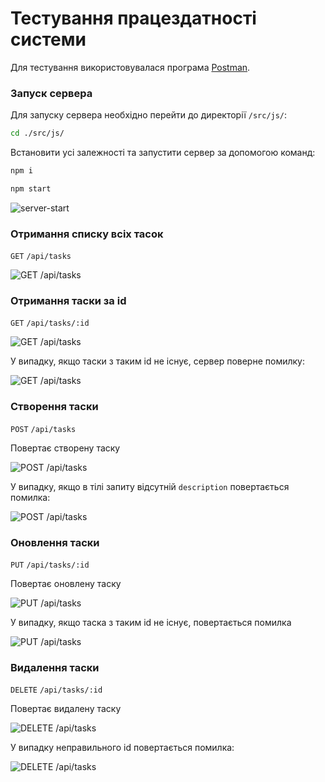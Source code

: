 # Тестування працездатності системи

Для тестування використовувалася програма [Postman](https://www.postman.com/).

### Запуск cервера

Для запуску сервера необхідно перейти до директорії `/src/js/`:
```bash
cd ./src/js/
```

Встановити усі залежності та запустити сервер за допомогою команд:
```bash
npm i

npm start
```
![server-start](https://i.imgur.com/FjSSpGM.png)

### Отримання списку всіх тасок

`GET` `/api/tasks`

![GET /api/tasks](https://i.imgur.com/Do9BoyA.png)

### Отримання таски за id

`GET` `/api/tasks/:id`

![GET /api/tasks](https://i.imgur.com/neLWRGq.png)

У випадку, якщо таски з таким id не існує, сервер поверне помилку:

![GET /api/tasks](https://i.imgur.com/VvDCc6M.png)

### Створення таски

`POST` `/api/tasks`

Повертає створену таску

![POST /api/tasks](https://i.imgur.com/GGrTQ6g.png)

У випадку, якщо в тілі запиту відсутній `description` повертається помилка:

![POST /api/tasks](https://i.imgur.com/iDF7iGg.png)

### Оновлення таски

`PUT` `/api/tasks/:id`

Повертає оновлену таску

![PUT /api/tasks](https://i.imgur.com/RBtlkMM.png)

У випадку, якщо таска з таким id не існує, повертається помилка

![PUT /api/tasks](https://i.imgur.com/Ll9CQxU.png)

### Видалення таски

`DELETE` `/api/tasks/:id`

Повертає видалену таску

![DELETE /api/tasks](https://i.imgur.com/KvyQByu.png)

У випадку неправильного id повертається помилка:  

![DELETE /api/tasks](https://i.imgur.com/OP7lG7p.png)

